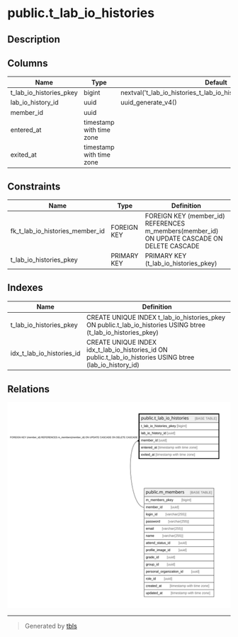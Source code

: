 # public.t_lab_io_histories

## Description

## Columns

| Name | Type | Default | Nullable | Children | Parents | Comment |
| ---- | ---- | ------- | -------- | -------- | ------- | ------- |
| t_lab_io_histories_pkey | bigint | nextval('t_lab_io_histories_t_lab_io_histories_pkey_seq'::regclass) | false |  |  |  |
| lab_io_history_id | uuid | uuid_generate_v4() | false |  |  |  |
| member_id | uuid |  | false |  | [public.m_members](public.m_members.md) |  |
| entered_at | timestamp with time zone |  | false |  |  |  |
| exited_at | timestamp with time zone |  | true |  |  |  |

## Constraints

| Name | Type | Definition |
| ---- | ---- | ---------- |
| fk_t_lab_io_histories_member_id | FOREIGN KEY | FOREIGN KEY (member_id) REFERENCES m_members(member_id) ON UPDATE CASCADE ON DELETE CASCADE |
| t_lab_io_histories_pkey | PRIMARY KEY | PRIMARY KEY (t_lab_io_histories_pkey) |

## Indexes

| Name | Definition |
| ---- | ---------- |
| t_lab_io_histories_pkey | CREATE UNIQUE INDEX t_lab_io_histories_pkey ON public.t_lab_io_histories USING btree (t_lab_io_histories_pkey) |
| idx_t_lab_io_histories_id | CREATE UNIQUE INDEX idx_t_lab_io_histories_id ON public.t_lab_io_histories USING btree (lab_io_history_id) |

## Relations

![er](public.t_lab_io_histories.svg)

---

> Generated by [tbls](https://github.com/k1LoW/tbls)
